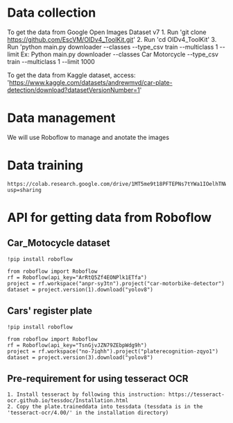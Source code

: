 # Data collection
To get the data from Google Open Images  Dataset v7
    1. Run 'git clone https://github.com/EscVM/OIDv4_ToolKit.git'
    2. Run 'cd OIDv4_ToolKit'
    3. Run 'python main.py downloader --classes <ClassNames> --type_csv train --multiclass 1 --limit <DataSize>
    Ex: Python main.py downloader --classes Car Motorcycle --type_csv train --multiclass 1 --limit 1000

To get the data from Kaggle dataset, access: 'https://www.kaggle.com/datasets/andrewmvd/car-plate-detection/download?datasetVersionNumber=1'

# Data management
We will use Roboflow to manage and anotate the images

# Data training
    https://colab.research.google.com/drive/1MT5me9t18PFTEPNs7tYWa1IOelhTNWEt?usp=sharing

# API for getting data from Roboflow

## Car_Motocycle dataset
    !pip install roboflow

    from roboflow import Roboflow
    rf = Roboflow(api_key="ArRtQ5Zf4EONPlk1ETfa")
    project = rf.workspace("anpr-sy3tn").project("car-motorbike-detector")
    dataset = project.version(1).download("yolov8")

## Cars' register plate
    !pip install roboflow

    from roboflow import Roboflow
    rf = Roboflow(api_key="TsnGjvJZN79ZEbpWdg9h")
    project = rf.workspace("no-7iqhh").project("platerecognition-zqyo1")
    dataset = project.version(3).download("yolov8")

## Pre-requirement for using tesseract OCR
    1. Install tesseract by following this instruction: https://tesseract-ocr.github.io/tessdoc/Installation.html
    2. Copy the plate.traineddata into tessdata (tessdata is in the 'tesseract-ocr/4.00/' in the installation directory)

